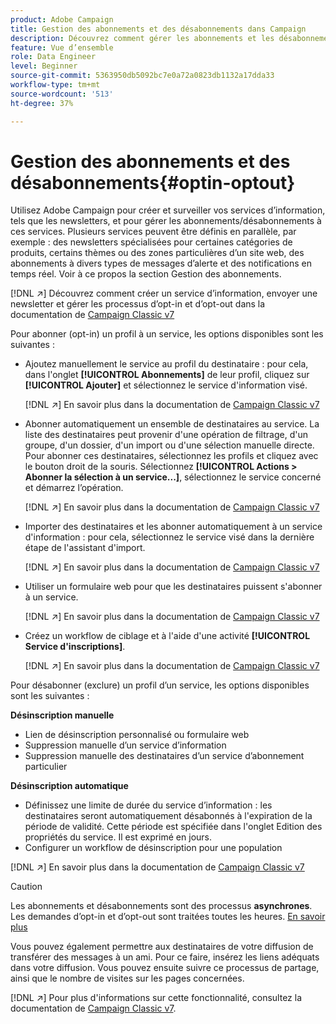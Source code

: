 ```yaml
---
product: Adobe Campaign
title: Gestion des abonnements et des désabonnements dans Campaign
description: Découvrez comment gérer les abonnements et les désabonnements dans Campaign v8
feature: Vue d’ensemble
role: Data Engineer
level: Beginner
source-git-commit: 5363950db5092bc7e0a72a0823db1132a17dda33
workflow-type: tm+mt
source-wordcount: '513'
ht-degree: 37%

---
```


# Gestion des abonnements et des désabonnements{#optin-optout}

Utilisez Adobe Campaign pour créer et surveiller vos services d’information, tels que les newsletters, et pour gérer les abonnements/désabonnements à ces services. Plusieurs services peuvent être définis en parallèle, par exemple : des newsletters spécialisées pour certaines catégories de produits, certains thèmes ou des zones particulières d’un site web, des abonnements à divers types de messages d’alerte et des notifications en temps réel. Voir à ce propos la section Gestion des abonnements.

[!DNL :arrow_upper_right:] Découvrez comment créer un service d’information, envoyer une newsletter et gérer les processus d’opt-in et d’opt-out dans la documentation de  [Campaign Classic v7](https://experienceleague.adobe.com/docs/campaign-classic/using/sending-messages/subscriptions-and-referrals/managing-subscriptions.html?lang=fr)

Pour abonner (opt-in) un profil à un service, les options disponibles sont les suivantes :

* Ajoutez manuellement le service au profil du destinataire : pour cela, dans l&#39;onglet **[!UICONTROL Abonnements]** de leur profil, cliquez sur **[!UICONTROL Ajouter]** et sélectionnez le service d&#39;information visé.

   [!DNL :arrow_upper_right:] En savoir plus dans la documentation de  [Campaign Classic v7](https://experienceleague.adobe.com/docs/campaign-classic/using/getting-started/profile-management/editing-a-profile.html?lang=en#deliveries-tab)

* Abonner automatiquement un ensemble de destinataires au service. La liste des destinataires peut provenir d&#39;une opération de filtrage, d&#39;un groupe, d&#39;un dossier, d&#39;un import ou d&#39;une sélection manuelle directe. Pour abonner ces destinataires, sélectionnez les profils et cliquez avec le bouton droit de la souris. Sélectionnez **[!UICONTROL Actions > Abonner la sélection à un service...]**, sélectionnez le service concerné et démarrez l’opération.

   [!DNL :arrow_upper_right:] En savoir plus dans la documentation de  [Campaign Classic v7](https://experienceleague.adobe.com/docs/campaign-classic/using/getting-started/profile-management/editing-a-profile.html?lang=en#deliveries-tab)


* Importer des destinataires et les abonner automatiquement à un service d&#39;information : pour cela, sélectionnez le service visé dans la dernière étape de l&#39;assistant d&#39;import.

   [!DNL :arrow_upper_right:] En savoir plus dans la documentation de  [Campaign Classic v7](https://experienceleague.adobe.com/docs/campaign-classic/using/getting-started/importing-and-exporting-data/generic-imports-exports/executing-import-jobs.html?lang=en#step-5---additional-step-when-importing-recipients)

* Utiliser un formulaire web pour que les destinataires puissent s&#39;abonner à un service.

   [!DNL :arrow_upper_right:] En savoir plus dans la documentation de  [Campaign Classic v7](https://experienceleague.adobe.com/docs/campaign-classic/using/designing-content/web-forms/use-cases--web-forms.html?lang=en#create-a-subscription--form-with-double-opt-in)


* Créez un workflow de ciblage et à l&#39;aide d&#39;une activité **[!UICONTROL Service d&#39;inscriptions]**.

   [!DNL :arrow_upper_right:] En savoir plus dans la documentation de  [Campaign Classic v7](https://experienceleague.adobe.com/docs/campaign-classic/using/automating-with-workflows/targeting-activities/subscription-services.html?lang=en#example--subscribe-a-list-of-recipients-to-a-newsletter)


Pour désabonner (exclure) un profil d’un service, les options disponibles sont les suivantes :

**Désinscription manuelle**

* Lien de désinscription personnalisé ou formulaire web
* Suppression manuelle d’un service d’information
* Suppression manuelle des destinataires d’un service d’abonnement particulier

**Désinscription automatique**

* Définissez une limite de durée du service d’information : les destinataires seront automatiquement désabonnés à l&#39;expiration de la période de validité. Cette période est spécifiée dans l&#39;onglet Edition des propriétés du service. Il est exprimé en jours.
* Configurer un workflow de désinscription pour une population

[!DNL :arrow_upper_right:] En savoir plus dans la documentation de  [Campaign Classic v7](https://experienceleague.adobe.com/docs/campaign-classic/using/sending-messages/subscriptions-and-referrals/managing-subscriptions.html?lang=en#unsubscribing-a-recipient-from-a-service)


>[!CAUTION]
>
>Les abonnements et désabonnements sont des processus **asynchrones**. Les demandes d’opt-in et d’opt-out sont traitées toutes les heures. [En savoir plus](../dev/new-apis.md#sub-apis)

Vous pouvez également permettre aux destinataires de votre diffusion de transférer des messages à un ami. Pour ce faire, insérez les liens adéquats dans votre diffusion. Vous pouvez ensuite suivre ce processus de partage, ainsi que le nombre de visites sur les pages concernées.

[!DNL :arrow_upper_right:] Pour plus d&#39;informations sur cette fonctionnalité, consultez la documentation de  [Campaign Classic v7](https://experienceleague.adobe.com/docs/campaign-classic/using/sending-messages/subscriptions-and-referrals/viral-and-social-marketing.html?lang=en#viral-marketing--forward-to-a-friend).
